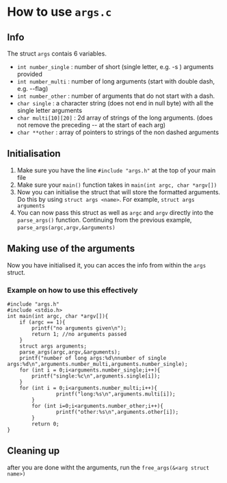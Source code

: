 # How to use `args.c`

## Info 

The struct `args` contais 6 variables.
- `int number_single` : number of short (single letter, e.g. -s ) arguments provided
- `int number_multi` : number of long arguments (start with double dash, e.g. --flag)
- `int number_other` : number of arguments that do not start with a dash.
- `char single` : a character string (does not end in null byte) with all the single letter arguments
- `char multi[10][20]` : 2d array of strings of the long arguments. (does not remove the preceding -- at the start of each arg)
- `char **other` : array of pointers to strings of the non dashed arguments

## Initialisation

1. Make sure you have the line `#include "args.h"` at the top of your main file
2. Make sure your `main()` function takes in `main(int argc, char *argv[])`
3. Now you can initialise the struct that will store the formatted arguments. Do this by using `struct args <name>`. For example, `struct args arguments`
4. You can now pass this struct as well as `argc` and `argv` directly into the `parse_args()` function. Continuing from the previous example, `parse_args(argc,argv,&arguments)`

## Making use of the arguments

Now you have initialised it, you can acces the info from within the `args` struct.

### Example on how to use this effectively

	#include "args.h"
	#include <stdio.h>
	int main(int argc, char *argv[]){
		if (argc == 1){
			printf("no arguments given\n");
			return 1; //no arguments passed
		}
		struct args arguments;
		parse_args(argc,argv,&arguments);
		printf("number of long args:%d\nnumber of single args:%d\n",arguments.number_multi,arguments.number_single);
		for (int i = 0;i<arguments.number_single;i++){
			printf("single:%c\n",arguments.single[i]);
		}
		for (int i = 0;i<arguments.number_multi;i++){
                	printf("long:%s\n",arguments.multi[i]);
        	}
       		for (int i=0;i<arguments.number_other;i++){
                	printf("other:%s\n",arguments.other[i]);
        	}
        	return 0;
	}

## Cleaning up

after you are done witht the arguments, run the `free_args(&<arg struct name>)`
